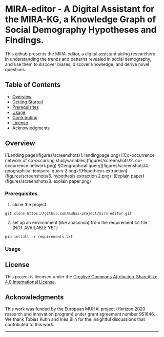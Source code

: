 # MIRA-editor - A Digital Assistant for the MIRA-KG, a Knowledge Graph of Social Demography Hypotheses and Findings.

This github presents the MIRA-editor, a digital assistant aiding researchers in understanding the trends and patterns revealed in social demography, and use them to discover biases, discover knowledge, and derive novel questions.

## Table of Contents
- [Overview](#overview)
- [Getting Started](#getting-started)
- [Prerequisites](#prerequisites)
- [Usage](#usage)
- [Contributing](#contributing)
- [License](#license)
- [Acknowledgments](#acknowledgments)

## Overview


![Landing page](figures/screenshots/1. landingpage.png)
![Co-occurrence network of co-occurring studyvariables](figures/screenshots/2. co-occurrence network.png)
![Geographical query](figures/screenshots/4. geographical:temporal query 2.png)
![Hypothesis extraction](figures/screenshots/6. hypothesis extraction 2.png)
![Explain paper](figures/screenshots/8. explain paper.png)

### Prerequisites

1. clone the project
```
git clone https://github.com/muhai-project/mira-editor.git
```

2. set up an environment (like anaconda) from the requirement.txt file (NOT AVAILABLE YET)
```
pip install -r requirements.txt
```

### Usage

## License

This project is licensed under the [Creative Commons Attribution-ShareAlike 4.0 International License](https://creativecommons.org/licenses/by-sa/4.0/).

## Acknowledgments
This work was funded by the European MUHAI project (Horizon 2020 research and innovation program) under grant agreement
number 951846. We thank Tobias Kuhn and Inès Blin for the insightful discussions that contributed to this work.

---
